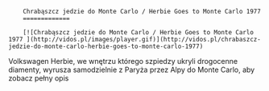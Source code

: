 
        Chrabąszcz jedzie do Monte Carlo / Herbie Goes to Monte Carlo 1977 
        =============
        
        [![Chrabąszcz jedzie do Monte Carlo / Herbie Goes to Monte Carlo 1977 ](http://vidos.pl/images/player.gif)](http://vidos.pl/chrabaszcz-jedzie-do-monte-carlo-herbie-goes-to-monte-carlo-1977)
        
        
 Volkswagen Herbie, we wnętrzu którego szpiedzy ukryli drogocenne diamenty, wyrusza samodzielnie z Paryża przez Alpy do Monte Carlo, aby zobacz pełny opis
    